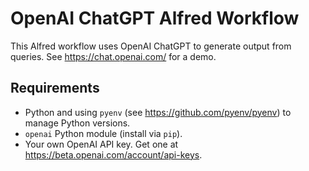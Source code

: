 # OpenAI ChatGPT Alfred Workflow
This Alfred workflow uses OpenAI ChatGPT to generate output from queries. See https://chat.openai.com/ for a demo.

## Requirements
* Python and using `pyenv` (see https://github.com/pyenv/pyenv) to manage Python versions.
* `openai` Python module (install via `pip`).
* Your own OpenAI API key. Get one at https://beta.openai.com/account/api-keys.